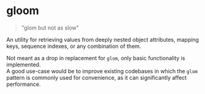 # gloom

> "glom but not as slow"

An utility for retrieving values from deeply nested object attributes, mapping keys, sequence indexes, or any combination of them.

Not meant as a drop in replacement for `glom`, only basic functionality is implemented.  
A good use-case would be to improve existing codebases in which the `glom` pattern is commonly used for convenience, as it can significantly affect performance.
